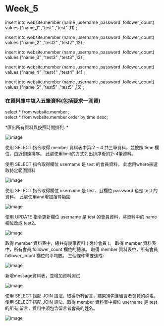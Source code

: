 <h1> Week_5 </h1>


insert into website.member (name ,username ,password ,follower_count) values ("name_1" ,"test" ,"test" ,11) ;  
  
insert into website.member (name ,username ,password ,follower_count) values ("name_2" ,"test2" ,"test2" ,12) ;  
  
insert into website.member (name ,username ,password ,follower_count) values ("name_3" ,"test3" ,"test3" ,13) ;  
  
insert into website.member (name ,username ,password ,follower_count) values ("name_4" ,"test4" ,"test4" ,14) ;  
  
insert into website.member (name ,username ,password ,follower_count) values ("name_5" ,"test5" ,"test5" ,15) ;  
  
<h3> 在資料庫中填入五筆資料(包括要求一測資) </h3>

select * from website.member ;  
select * from website.member order by time desc;  

*匯出所有資料與按照時間排列:  *

![image](https://nash15963.github.io/wehelp-assignments/week_5/img/img_2.png)

使用 SELECT 指令取得 member 資料表中第 2 ~ 4 共三筆資料，並按照 time 欄位，由近到遠排序。
此處使用limit的方式列出排序後的2~4筆資料。

使用 SELECT 指令取得欄位 username 是 test 的會員資料。
此處用where來選取特定範圍資料

![image](https://nash15963.github.io/wehelp-assignments/week_5/img/img_4.png)


使用 SELECT 指令取得欄位 username 是 test、且欄位 password 也是 test 的資料。
此處使用and增加搜尋範圍

![image](https://nash15963.github.io/wehelp-assignments/week_5/img/img_5.png)


使用 UPDATE 指令更新欄位 username 是 test 的會員資料，將資料中的 name 欄位改成 test2。

![image](https://nash15963.github.io/wehelp-assignments/week_5/img/img_6.png)


取得 member 資料表中，總共有幾筆資料 ( 幾位會員 )。
取得 member 資料表中，所有會員 follower_count 欄位的總和。
取得 member 資料表中，所有會員 follower_count 欄位的平均數。
三個條件需要達成:

![image](https://nash15963.github.io/wehelp-assignments/week_5/img/img_7.png)

新增message資料表，並增加資料測試

![image](https://nash15963.github.io/wehelp-assignments/week_5/img/img_8.png)


使用 SELECT 搭配 JOIN 語法，取得所有留言，結果須包含留言者會員的姓名。
使用 SELECT 搭配 JOIN 語法，取得 member 資料表中欄位 username 是 test 的所有
留言，資料中須包含留言者會員的姓名。

![image](https://nash15963.github.io/wehelp-assignments/week_5/img/img_9.png)






